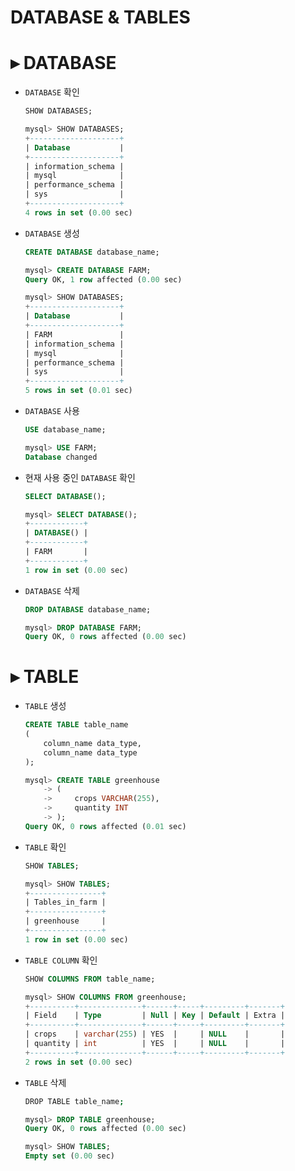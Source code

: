 # DATABASE & TABLES

# ▸ DATABASE

- `DATABASE` 확인
    
    ```sql
    SHOW DATABASES;
    ```
    
    ```sql
    mysql> SHOW DATABASES;
    +--------------------+
    | Database           |
    +--------------------+
    | information_schema |
    | mysql              |
    | performance_schema |
    | sys                |
    +--------------------+
    4 rows in set (0.00 sec)
    ```
    
- `DATABASE` 생성
    
    ```sql
    CREATE DATABASE database_name;
    ```
    
    ```sql
    mysql> CREATE DATABASE FARM;
    Query OK, 1 row affected (0.00 sec)
    
    mysql> SHOW DATABASES;
    +--------------------+
    | Database           |
    +--------------------+
    | FARM               |
    | information_schema |
    | mysql              |
    | performance_schema |
    | sys                |
    +--------------------+
    5 rows in set (0.01 sec)
    ```
    
- `DATABASE` 사용
    
    ```sql
    USE database_name;
    ```
    
    ```sql
    mysql> USE FARM;
    Database changed
    ```
    

- 현재 사용 중인 `DATABASE` 확인
    
    ```sql
    SELECT DATABASE();
    ```
    
    ```sql
    mysql> SELECT DATABASE();
    +------------+
    | DATABASE() |
    +------------+
    | FARM       |
    +------------+
    1 row in set (0.00 sec)
    ```
    

- `DATABASE` 삭제
    
    ```sql
    DROP DATABASE database_name;
    ```
    
    ```sql
    mysql> DROP DATABASE FARM;
    Query OK, 0 rows affected (0.00 sec)
    ```
    

# ▸ TABLE

- `TABLE` 생성
    
    ```sql
    CREATE TABLE table_name
    (
        column_name data_type,
        column_name data_type
    );
    
    ```
    
    ```sql
    mysql> CREATE TABLE greenhouse
        -> (
        ->     crops VARCHAR(255),
        ->     quantity INT
        -> );
    Query OK, 0 rows affected (0.01 sec)
    ```
    

- `TABLE` 확인
    
    ```sql
    SHOW TABLES;
    ```
    
    ```sql
    mysql> SHOW TABLES;
    +----------------+
    | Tables_in_farm |
    +----------------+
    | greenhouse     |
    +----------------+
    1 row in set (0.00 sec)
    ```
    

- `TABLE COLUMN` 확인
    
    ```sql
    SHOW COLUMNS FROM table_name;
    ```
    
    ```sql
    mysql> SHOW COLUMNS FROM greenhouse;
    +----------+--------------+------+-----+---------+-------+
    | Field    | Type         | Null | Key | Default | Extra |
    +----------+--------------+------+-----+---------+-------+
    | crops    | varchar(255) | YES  |     | NULL    |       |
    | quantity | int          | YES  |     | NULL    |       |
    +----------+--------------+------+-----+---------+-------+
    2 rows in set (0.00 sec)
    ```
    
- `TABLE` 삭제
    
    ```bash
    DROP TABLE table_name;
    ```
    
    ```sql
    mysql> DROP TABLE greenhouse;
    Query OK, 0 rows affected (0.00 sec)
    
    mysql> SHOW TABLES;
    Empty set (0.00 sec)
    ```